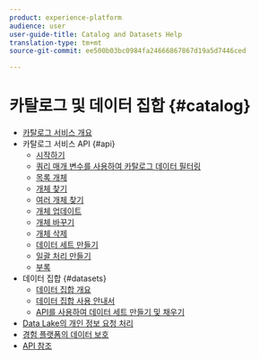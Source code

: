 ```yaml
---
product: experience-platform
audience: user
user-guide-title: Catalog and Datasets Help
translation-type: tm+mt
source-git-commit: ee500b03bc0984fa24666867867d19a5d7446ced

---
```



# 카탈로그 및 데이터 집합 {#catalog}

* [카탈로그 서비스 개요](home.md)
* 카탈로그 서비스 API {#api}
   * [시작하기](api/getting-started.md)
   * [쿼리 매개 변수를 사용하여 카탈로그 데이터 필터링](api/filter-data.md)
   * [목록 개체](api/list-objects.md)
   * [개체 찾기](api/look-up-object.md)
   * [여러 개체 찾기](api/look-up-multiple-objects.md)
   * [개체 업데이트](api/update-object.md)
   * [개체 바꾸기](api/replace-object.md)
   * [개체 삭제](api/delete-object.md)
   * [데이터 세트 만들기](api/create-dataset.md)
   * [일괄 처리 만들기](api/create-batch.md)
   * [부록](api/appendix.md)
* 데이터 집합 {#datasets}
   * [데이터 집합 개요](datasets/overview.md)
   * [데이터 집합 사용 안내서](datasets/user-guide.md)
   * [API를 사용하여 데이터 세트 만들기 및 채우기](datasets/create.md)
* [Data Lake의 개인 정보 요청 처리](privacy.md)
* [경험 플랫폼의 데이터 보호](data-protection.md)
* [API 참조](https://www.adobe.io/apis/experienceplatform/home/api-reference.html#!acpdr/swagger-specs/catalog.yaml)